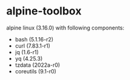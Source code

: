 # alpine-toolbox

alpine linux (3.16.0) with following components:

- bash (5.1.16-r2)
- curl (7.83.1-r1)
- jq (1.6-r1)
- yq (4.25.3)
- tzdata (2022a-r0)
- coreutils (9.1-r0)
